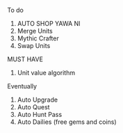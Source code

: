 To do
1. AUTO SHOP YAWA NI
2. Merge Units
3. Mythic Crafter
4. Swap Units

MUST HAVE
1. Unit value algorithm

Eventually
1. Auto Upgrade
2. Auto Quest
3. Auto Hunt Pass
4. Auto Dailies (free gems and coins)
